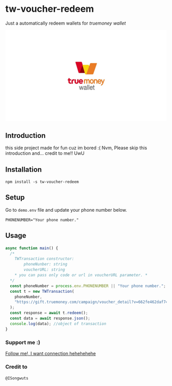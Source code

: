 # tw-voucher-redeem

Just a automatically redeem wallets for <i>truemoney wallet</i>

<p align="center">
  <img src="/public/maxresdefault.jpg"/>
</p>

## Introduction

this side project made for fun cuz im bored :(
Nvm, Please skip this introduction and...
credit to me!! UwU

## Installation

```
npm install -s tw-voucher-redeem
```

## Setup
Go to `demo.env` file and update your phone number below.

```env
PHONENUMBER="Your phone number."
```

## Usage

```typescript
async function main() {
  /*
    TWTransaction constructor: 
        phoneNunber: string
        voucherURL: string
    * you can pass only code or url in voucherURL parameter. *
  */
  const phoneNumber = process.env.PHONENUMBER || "Your phone number.";
  const t = new TWTransaction(
    phoneNumber,
    "https://gift.truemoney.com/campaign/voucher_detail?v=662fe462daf74b14b001fd65ad006161643"
  );
  const response = await t.redeem();
  const data = await response.json();
  console.log(data); //object of transaction
}
```

### Support me :)
[Follow me!, I want connection hehehehehe]('https://github.com/ISongwuts')

### Credit to
`@ISongwuts`
